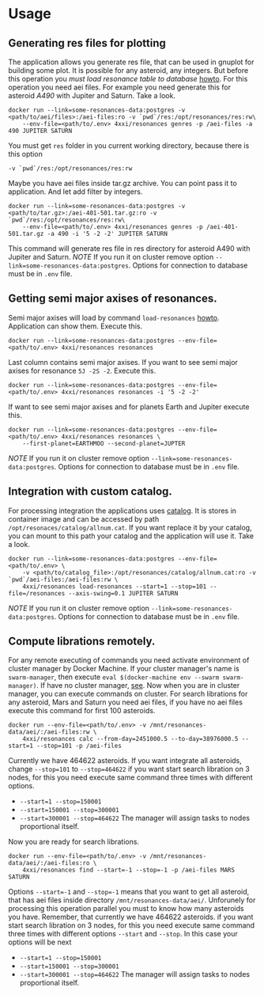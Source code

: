 # Usage

## Generating res files for plotting
The application allows you generate res file, that can be used in gnuplot for building some plot. It is possible for any
asteroid, any integers. But before this operation you *must load resonance table to database* [howto](./installation/local.md). 
For this operation you need aei files. For example you need generate this for asteroid *A490* with Jupiter and Saturn. Take a look.
```
docker run --link=some-resonances-data:postgres -v <path/to/aei/files>:/aei-files:ro -v `pwd`/res:/opt/resonances/res:rw\
    --env-file=<path/to/.env> 4xxi/resonances genres -p /aei-files -a 490 JUPITER SATURN
```
You must get `res` folder in you current working directory, because there is this option
```
-v `pwd`/res:/opt/resonances/res:rw
```
Maybe you have aei files inside tar.gz archive. You can point pass it to application. And let add filter by integers.
```
docker run --link=some-resonances-data:postgres -v <path/to/tar.gz>:/aei-401-501.tar.gz:ro -v `pwd`/res:/opt/resonances/res:rw\
    --env-file=<path/to/.env> 4xxi/resonances genres -p /aei-401-501.tar.gz -a 490 -i '5 -2 -2' JUPITER SATURN
```
This command will generate res file in res directory for asteroid A490 with Jupiter and Saturn.
*NOTE* If you run it on cluster remove option `--link=some-resonances-data:postgres`. Options for connection to database must be in `.env` file.

## Getting semi major axises of resonances.
Semi major axises will load by command `load-resonances` [howto](./installation/local.md). Application can show them.
Execute this.
```
docker run --link=some-resonances-data:postgres --env-file=<path/to/.env> 4xxi/resonances resonances
```
Last column contains semi major axises.
If you want to see semi major axises for resonance `5J -2S -2`. Execute this.
```
docker run --link=some-resonances-data:postgres --env-file=<path/to/.env> 4xxi/resonances resonances -i '5 -2 -2'
```
If want to see semi major axises and for planets Earth and Jupiter execute this.
```
docker run --link=some-resonances-data:postgres --env-file=<path/to/.env> 4xxi/resonances resonances \
    --first-planet=EARTHMOO --second-planet=JUPTER
```
*NOTE* If you run it on cluster remove option `--link=some-resonances-data:postgres`. Options for connection to database must be in `.env` file.

## Integration with custom catalog.
For processing integration the applications uses [catalog](http://hamilton.dm.unipi.it/~astdys2/catalogs/allnum.cat).
It is stores in container image and can be accessed by path `/opt/resonaces/catalog/allnum.cat`. If you want replace it by
your catalog, you can mount to this path your catalog and the application will use it. Take a look.

```
docker run --link=some-resonances-data:postgres --env-file=<path/to/.env> \
    -v <path/to/catalog_file>:/opt/resonances/catalog/allnum.cat:ro -v `pwd`/aei-files:/aei-files:rw \
    4xxi/resonances load-resonances --start=1 --stop=101 --file=/resonances --axis-swing=0.1 JUPITER SATURN
```
*NOTE* If you run it on cluster remove option `--link=some-resonances-data:postgres`. Options for connection to database must be in `.env` file.

## Compute librations remotely.
For any remote executing of commands you need activate environment of cluster manager by Docker Machine. If your cluster manager's name is
`swarm-manager`, then execute `eval $(docker-machine env --swarm swarm-manager)`. If have no cluster manager,
[see](./installation/remote.md). Now when you are in cluster manager, you can execute commands on cluster. For search librations
for any asteroid, Mars and Saturn you need aei files, if you have no aei files execute this command for first 100 asteroids.
```
docker run --env-file=<path/to/.env> -v /mnt/resonances-data/aei/:/aei-files:rw \
    4xxi/resonances calc --from-day=2451000.5 --to-day=38976000.5 --start=1 --stop=101 -p /aei-files
```
Currently we have 464622 asteroids. If you want integrate all asteroids, change `--stop=101` to `--stop=464622`
if you want start search libration on 3 nodes, for this you need execute same command three times with different options.
* `--start=1 --stop=150001`
* `--start=150001 --stop=300001`
* `--start=300001 --stop=464622`
The manager will assign tasks to nodes proportional itself.

Now you are ready for search librations.
```
docker run --env-file=<path/to/.env> -v /mnt/resonances-data/aei/:/aei-files:ro \
    4xxi/resonances find --start=-1 --stop=-1 -p /aei-files MARS SATURN
```
Options `--start=-1` and `--stop=-1` means that you want to get all asteroid, that has aei files inside directory
`/mnt/resonances-data/aei/`.
Unforunely for processing this operation parallel you must to know how many asteroids you have. Remember, that currently
we have 464622 asteroids. if you want start search libration on 3 nodes, for this you need execute same command three
times with different options
`--start` and `--stop`. In this case your options will be next
* `--start=1 --stop=150001`
* `--start=150001 --stop=300001`
* `--start=300001 --stop=464622`
The manager will assign tasks to nodes proportional itself.
